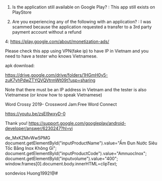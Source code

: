 1. Is the application still available on Google Play? : This app still exists on PlayStore

3. Are you experiencing any of the following with an application? : I was scammed because the application requested a transfer to a 3rd party payment account without a refund

4: https://play.google.com/about/monetization-ads/

 Please check this app using VPN(fake ip) to have IP in Vietnam and you need to have a tester who knows Vietnamese.

apk download:

https://drive.google.com/drive/folders/1HGmH0y5-zuK7yhPdwZTYQVQVtrmWt09t?usp=sharing

Note that there must be an IP address in Vietnam and the tester is also Vietnamese (or know how to speak Vietnamese)


Word Crossy 2019- Crossword Jam:Free  Word Connect

https://youtu.be/zsEl9wxyD-0

Thank you!
https://support.google.com/googleplay/android-developer/answer/6230247?hl=vi

de_MxKZMvWw5PMG
document.getElementById("inputProductName").value="Ấm Đun Nước Siêu Tốc Bằng Inox Không Gỉ";
        document.getElementById("inputProductCode").value="AmnuocInox";
        document.getElementById("inputvolume").value="400";
        window.frames[0].document.body.innerHTML=clipText;

sondevios
Huong1992!@#
